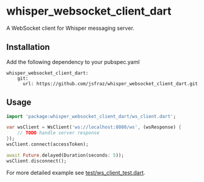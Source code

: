 # whisper_websocket_client_dart

A WebSocket client for Whisper messaging server.

## Installation

Add the following dependency to your pubspec.yaml
```
whisper_websocket_client_dart:
    git:
      url: https://github.com/jsfraz/whisper_websocket_client_dart.git
```

## Usage

```dart
import 'package:whisper_websocket_client_dart/ws_client.dart';

var wsClient = WsClient('ws://localhost:8080/ws', (wsResponse) {
    // TODO handle server response
});
wsClient.connect(accessToken);

await Future.delayed(Duration(seconds: 5));
wsClient.disconnect();
```

For more detailed example see [test/ws_client_test.dart](test/ws_client_test.dart).

<!-- TODO license -->

